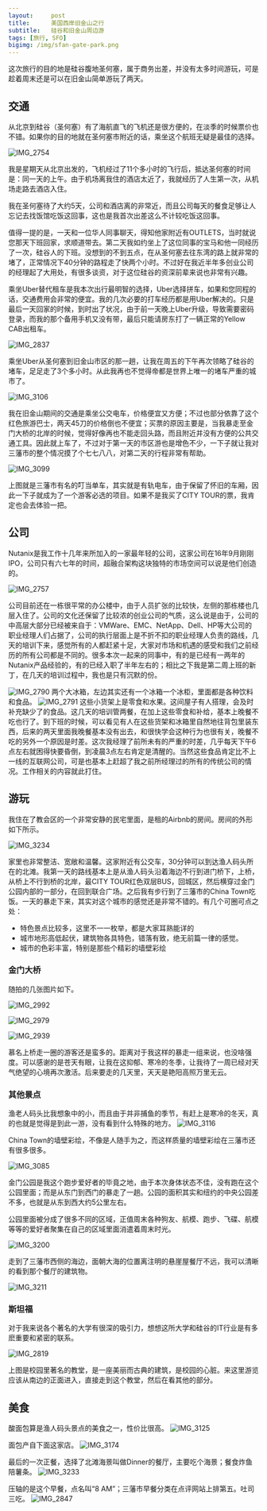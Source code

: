 ```yaml
---
layout:     post
title:      美国西岸旧金山之行
subtitle:   硅谷和旧金山周边游
tags: [旅行, SFO]
bigimg: /img/sfan-gate-park.png
---
```

这次旅行的目的地是硅谷腹地圣何塞，属于商务出差，并没有太多时间游玩，可是趁着周末还是可以在旧金山简单游玩了两天。

## 交通
从北京到硅谷（圣何塞）有了海航直飞的飞机还是很方便的，在淡季的时候票价也不错。如果你的目的地就在圣何塞市附近的话，乘坐这个航班无疑是最佳的选择。

![IMG_2754](/img/IMG_2754.jpg)

我是星期天从北京出发的，飞机经过了11个多小时的飞行后，抵达圣何塞的时间是：同一天的上午。由于机场离我住的酒店太近了，我就经历了人生第一次，从机场走路去酒店入住。

我在圣何塞待了大约5天，公司和酒店离的非常近，而且公司每天的餐食足够让人忘记去找饭馆吃饭这回事，这也是我首次出差这么不计较吃饭这回事。

值得一提的是，一天和一位华人同事聊天，得知他家附近有OUTLETS，当时就说您那天下班回家，求顺道带去。第二天我如约坐上了这位同事的宝马和他一同经历了一次，硅谷人的下班。没想到的不到五点，在从圣何塞去往东湾的路上就非常的堵了，正常情况下40分钟的路程走了快两个小时。不过好在我近半年多创业公司的经理起了大用处，有很多谈资，对于这位硅谷的资深前辈来说也非常有兴趣。

乘坐Uber替代租车是我本次出行最明智的选择，Uber选择拼车，如果和您同程的话，交通费用会非常的便宜。我的几次必要的打车经历都是用Uber解决的。只是最后一天回家的时候，到时出了状况，由于前一天晚上Uber升级，导致需要密码登录，而我的那个备用手机又没有带，最后只能请房东打了一辆正常的Yellow CAB出租车。

![IMG_2837](/img/IMG_2837.jpg)


乘坐Uber从圣何塞到旧金山市区的那一趟，让我在周五的下午再次领略了硅谷的堵车，足足走了3个多小时。从此我再也不觉得帝都是世界上唯一的堵车严重的城市了。

![IMG_3106](/img/IMG_3106.jpg)

我在旧金山期间的交通是乘坐公交电车，价格便宜又方便；不过也部分依靠了这个红色旅游巴士，两天45刀的价格倒也不便宜；买票的原因主要是，当我暴走至金门大桥的北岸的时候，觉得好像再也不能走回头路，而且附近并没有方便的公共交通工具。因此就上车了，不过对于第一天的市区游也是增色不少，一下子就让我对三藩市的整个情况摸了个七七八八，对第二天的行程非常有帮助。

![IMG_3099](/img/IMG_3099.jpg)

上图就是三藩市有名的叮当单车，其实就是有轨电车，由于保留了怀旧的车厢，因此一下子就成为了一个游客必选的项目。如果不是我买了CITY TOUR的票，我肯定也会去体验一把。

## 公司
Nutanix是我工作十几年来所加入的一家最年轻的公司，这家公司在16年9月刚刚IPO，公司只有六七年的时间，超融合架构这块独特的市场空间可以说是他们创造的。

![IMG_2757](/img/IMG_2757.jpg)

公司目前还在一栋很平常的办公楼中，由于人员扩张的比较快，左侧的那栋楼也几层入住了。公司的文化还保留了比较浓的创业公司的气质，这么说是由于，公司的中高层大部分已经被来自于：VMWare、EMC、NetApp、Dell、HP等大公司的职业经理人们占据了，公司的执行层面上是不折不扣的职业经理人负责的路线，几天的培训下来，感觉所有的人都赶紧十足，大家对市场和机遇的感受和我们之前经历的所有公司都是不同的。很多本次一起来的同事中，有的是已经有一两年的Nutanix产品经验的，有的已经入职了半年左右的；相比之下我是第二周上班的新丁，在几天的培训过程中，我也是只有沉默的份。

![IMG_2790](/img/IMG_2790.jpg)
两个大冰箱，左边其实还有一个冰箱一个冰柜，里面都是各种饮料和食品。
![IMG_2791](/img/IMG_2791.jpg)
这些小货架上是零食和水果。这间屋子有人搭理，会及时补充缺少了的食品。这几天的培训管两餐，在加上这些零食和补给，基本上晚餐不吃也行了。到下班的时候，可以看见有人在这些货架和冰箱里自然地往背包里装东西，后来的两天里面我晚餐基本没有出去，和很快学会这种行为也很有关，晚餐不吃的另外一个原因是时差。这次我经理了前所未有的严重的时差，几乎每天下午6点左右就困得快要昏倒，到凌晨3点左右肯定是清醒的。当然这些食品肯定比不上一线的互联网公司，可是也基本上赶超了我之前所经理过的所有的传统公司的情况。工作相关的内容就此打住。

## 游玩

我住在了教会区的一个非常安静的民宅里面，是租的Airbnb的房间。房间的外形如下所示。

![IMG_3234](/img/IMG_3234.jpg)

家里也非常整洁、宽敞和温馨。这家附近有公交车，30分钟可以到达渔人码头所在的北滩。我第一天的路线基本上是从渔人码头沿着海边不行到进门桥下，上桥，从桥上不行到桥的北岸，最CITY TOUR红色双层BUS，回城区，然后横穿过金门公园内部的一部分，在回到联合广场。之后我有步行到了三藩市的China Town吃饭。一天的暴走下来，其实对这个城市的感觉还是非常不错的。有几个可圈可点之处：

* 特色景点比较多，这里不一一枚举，都是大家耳熟能详的
* 城市地形高低起伏，建筑物各具特色，错落有致，绝无前篇一律的感觉。
* 城市的色彩丰富，特别是那些个精彩的墙壁彩绘

### 金门大桥

随拍的几张图片如下。

![IMG_2992](/img/IMG_2992.jpg)

![IMG_2979](/img/IMG_2979.jpg)

![IMG_2939](/img/IMG_2939.jpg)

慕名上桥走一圈的游客还是蛮多的。距离对于我这样的暴走一组来说，也没啥强度。可以感谢的是苍天有眼，让我在这抑郁、寒冷的冬季，让我待了一周已经对天气绝望的心境再次激活。后来要走的几天里，天天是艳阳高照万里无云。

### 其他景点

渔老人码头比我想象中的小，而且由于并非捕鱼的季节，有赶上是寒冷的冬天，真的也就是觉得是到此一游，没有看到什么特殊的地方。
![IMG_3116](/img/IMG_3116.jpg)

China Town的墙壁彩绘，不像是人随手为之，而这样质量的墙壁彩绘在三藩市还有很多很多。

![IMG_3085](/img/IMG_3085.jpg)


金门公园是我这个跑步爱好者的毕竟之地，由于本次身体状态不佳，没有跑在这个公园里面；而是从东门到西门的暴走了一趟。公园的面积其实和纽约的中央公园差不多，也就是从东到西大约5公里左右。

公园里面被分成了很多不同的区域，正值周末各种狗友、航模、跑步、飞碟、航模等等的爱好者聚集在自己的区域里面消遣着周末时光。

![IMG_3200](/img/IMG_3200.jpg)

走到了三藩市西侧的海边，面朝大海的位置离注明的悬崖屋餐厅不远，我可以清晰的看到那个餐厅的建筑物。

![IMG_3211](/img/IMG_3211.jpg)

### 斯坦福
对于我来说各个著名的大学有很深的吸引力，想想这所大学和硅谷的IT行业是有多麽重要和紧密的联系。

![IMG_2819](/img/IMG_2819.jpg)

上图是校园里著名的教堂，是一座美丽而古典的建筑，是校园的心脏。来这里游览应该从南边的正面进入，直接走到这个教堂，然后在看其他的部分。

## 美食

酸面包算是渔人码头景点的美食之一，性价比很高。
![IMG_3125](/img/IMG_3125.jpg)

面包产自下面这家店。
![IMG_3174](/img/IMG_3174.jpg)

最后的一次正餐，选择了北滩海景叫做Dinner的餐厅，主要吃个海景；餐食炸鱼陪薯条。
![IMG_3233](/img/IMG_3233.jpg)

压轴的是这个早餐，点名叫“8 AM”；三藩市早餐分类在点评网站上排第五。吐司三吃。
![IMG_2847](/img/IMG_2847.jpg)
